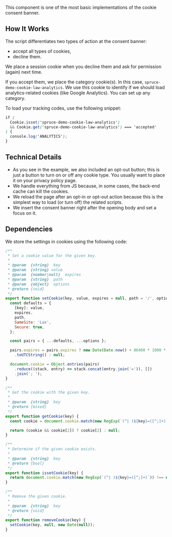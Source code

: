 <p class="lead">This component is one of the most basic implementations of the cookie consent banner.</p>

## How It Works

The script differentiates two types of action at the consent banner:

- accept all types of cookies,
- decline them.

We place a session cookie when you decline them and ask for permission (again) next time.

If you accept them, we place the category cookie(s). In this case, `spruce-demo-cookie-law-analytics`. We use this cookie to identify if we should load analytics-related cookies (like Google Analytics). You can set up any category.

To load your tracking codes, use the following snippet:

```scss
if (
  Cookie.isset('spruce-demo-cookie-law-analytics')
  && Cookie.get('spruce-demo-cookie-law-analytics') === 'accepted'
) {
  console.log('ANALYTICS');
}
```

## Technical Details

- As you see in the example, we also included an opt-out button; this is just a button to turn on or off any cookie type. You usually want to place it on your privacy policy page.
- We handle everything from JS because, in some cases, the back-end cache can kill the cookies.
- We reload the page after an opt-in or opt-out action because this is the simplest way to load (or turn off) the related scripts.
- We insert the consent banner right after the opening body and set a focus on it.

## Dependencies

We store the settings in cookies using the following code:

```js
/**
 * Set a cookie value for the given key.
 *
 * @param  {string}  key
 * @param  {string} value
 * @param  {number|null}  expires
 * @param  {string}  path
 * @param  {object}  options
 * @return {void}
 */
export function setCookie(key, value, expires = null, path = '/', options = {}) {
  const defaults = {
    [key]: value,
    expires,
    path,
    SameSite: 'Lax',
    Secure: true,
  };

  const pairs = { ...defaults, ...options };

  pairs.expires = pairs.expires ? new Date(Date.now() + 86400 * 1000 * pairs.expires)
    .toUTCString() : null;

  document.cookie = Object.entries(pairs)
    .reduce((stack, entry) => stack.concat(entry.join('=')), [])
    .join('; ');
}

/**
 * Get the cookie with the given key.
 *
 * @param  {string}  key
 * @return {mixed}
 */
export function getCookie(key) {
  const cookie = document.cookie.match(new RegExp(`(^| )${key}=([^;]+)`));

  return (cookie && cookie[2]) ? cookie[2] : null;
}

/**
 * Determine if the given cookie exists.
 *
 * @param  {string}  key
 * @return {bool}
 */
export function issetCookie(key) {
  return document.cookie.match(new RegExp(`(^| )${key}=([^;]+)`)) !== null;
}

/**
 * Remove the given cookie.
 *
 * @param  {string}  key
 * @return {void}
 */
export function removeCookie(key) {
  setCookie(key, null, new Date(null));
}
```
